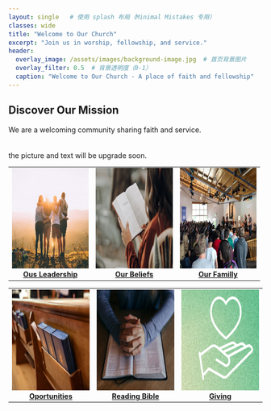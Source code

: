 ```yaml
---
layout: single   # 使用 splash 布局（Minimal Mistakes 专用）
classes: wide
title: "Welcome to Our Church"
excerpt: "Join us in worship, fellowship, and service."
header:
  overlay_image: /assets/images/background-image.jpg  # 首页背景图片
  overlay_filter: 0.5  # 背景透明度（0-1）
  caption: "Welcome to Our Church - A place of faith and fellowship"
---
```


<div class="intro">
  <h2>Discover Our Mission</h2>
  <p>We are a welcoming community sharing faith and service.<br><br><br> the picture and text will be upgrade soon.</p>
</div>

<table style="width:99%;">
  <td style="width:33%; text-align:center;">
    <a href="/jekyll/read-bible/">
      <img src="/assets/images/leadship.jpg" alt="Image 1" style="width: 330px; height: 200px;">
      <div style="text-align: center;">
        <strong>Ous Leadership</strong>
      </div>
    </a>
  </td>
  <td style="width:33%; text-align:center;">
    <a href="/jekyll/read-bible/">
      <img src="/assets/images/beliefs.jpeg" alt="Image 2" style="width: 330px; height: 200px;">
      <div style="text-align: center;">
        <strong>Our Beliefs</strong>
      </div>
    </a>
  </td>
  <td style="width:33%; text-align:center;">
    <a href="/about/">
      <img src="/assets/images/about.jpeg" alt="Image 3" style="width: 330px; height: 200px;">
      <div style="text-align: center;">
        <strong>Our Familly</strong>
      </div>
    </a>
  </td>
</table>

<table style="width:100%;">
  <td style="width:33%; text-align:center;">
    <a href="/opportunities/">
      <img src="/assets/images/opportunities.jpg" alt="Image 4" style="width: 330px; height: 200px;">
      <div style="text-align: center;">
        <strong>Oportunities</strong>
      </div>
    </a>
  </td>
  <td style="width:33%; text-align:center;">
    <a href="/jekyll/read-bible/">
      <img src="/assets/images/read_bible.jpg" alt="Image 5" style="width: 330px; height: 200px;">
      <div style="text-align: center;">
        <strong>Reading Bible</strong>
      </div>
    </a>
  </td>
  <td style="width:33%; text-align:center;">
    <a href="/giving/">
      <img src="/assets/images/giving.png" alt="Image 6" style="width: 330px; height: 200px;">
      <div style="text-align: center;">
        <strong>Giving</strong>
      </div>
    </a>
  </td>
</table>